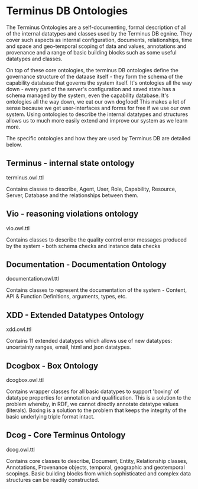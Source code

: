 # Terminus DB Ontologies

The Terminus Ontologies are a self-documenting, formal description of all of the internal datatypes and classes used by the Terminus DB egnine. They cover such aspects as internal configuration, documents, relationships, time and space and geo-temporal scoping of data and values, annotations and provenance and a range of basic building blocks such as some useful datatypes and classes.  

On top of these core ontologies, the terminus DB ontologies define the governance structure of the dataase itself - they form the schema of the capability database that governs the system itself. It's ontologies all the way down - every part of the server's configuration and saved state has a schema managed by the system, even the capability database. It's ontologies all the way down, we eat our own dogfood! This makes a lot of sense because we get user-interfaces and forms for free if we use our own system. Using ontologies to describe the internal datatypes and structures allows us to much more easily extend and improve our system as we learn more. 

The specific ontologies and how they are used by Terminus DB are detailed below. 

## Terminus - internal state ontology 
terminus.owl.ttl

Contains classes to describe, Agent, User, Role, Capability, Resource, Server, Database and the relationships between them.  

## Vio - reasoning violations ontology 
vio.owl.ttl

Contains classes to describe the quality control error messages produced by the system - both schema checks and instance data checks

## Documentation - Documentation Ontology 
documentation.owl.ttl

Contains classes to represent the documentation of the system - Content, API & Function Definitions, arguments, types, etc. 

## XDD - Extended Datatypes Ontology
xdd.owl.ttl

Contains 11 extended datatypes which allows use of new datatypes: uncertainty ranges, email, html and json datatypes. 

## Dcogbox - Box Ontology 
dcogbox.owl.ttl

Contains wrapper classes for all basic datatypes to support 'boxing' of datatype properties for annotation and qualification.  This is a solution to the problem whereby, in RDF, we cannot directly annotate datatype values (literals). Boxing is a solution to the problem that keeps the integrity of the basic underlying triple format intact. 

## Dcog - Core Terminus Ontology 
dcog.owl.ttl

Contains core classes to describe, Document, Entity, Relationship classes, Annotations, Provenance objects, temporal, geographic and geotemporal scopings. Basic building blocks from which sophisticated and complex data structures can be readily constructed. 
